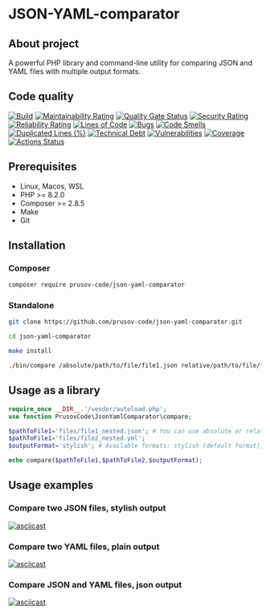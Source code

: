 # JSON-YAML-comparator

## About project
A powerful PHP library and command-line utility for comparing JSON and YAML files with multiple output formats.

## Code quality
[![Build](https://github.com/prusov-code/php-project-48/actions/workflows/build.yml/badge.svg)](https://github.com/prusov-code/php-project-48/actions/workflows/build.yml)
[![Maintainability Rating](https://sonarcloud.io/api/project_badges/measure?project=prusov-code_php-project-48&metric=sqale_rating)](https://sonarcloud.io/summary/new_code?id=prusov-code_php-project-48)
[![Quality Gate Status](https://sonarcloud.io/api/project_badges/measure?project=prusov-code_php-project-48&metric=alert_status)](https://sonarcloud.io/summary/new_code?id=prusov-code_php-project-48)
[![Security Rating](https://sonarcloud.io/api/project_badges/measure?project=prusov-code_php-project-48&metric=security_rating)](https://sonarcloud.io/summary/new_code?id=prusov-code_php-project-48)
[![Reliability Rating](https://sonarcloud.io/api/project_badges/measure?project=prusov-code_php-project-48&metric=reliability_rating)](https://sonarcloud.io/summary/new_code?id=prusov-code_php-project-48)
[![Lines of Code](https://sonarcloud.io/api/project_badges/measure?project=prusov-code_php-project-48&metric=ncloc)](https://sonarcloud.io/summary/new_code?id=prusov-code_php-project-48)
[![Bugs](https://sonarcloud.io/api/project_badges/measure?project=prusov-code_php-project-48&metric=bugs)](https://sonarcloud.io/summary/new_code?id=prusov-code_php-project-48)
[![Code Smells](https://sonarcloud.io/api/project_badges/measure?project=prusov-code_php-project-48&metric=code_smells)](https://sonarcloud.io/summary/new_code?id=prusov-code_php-project-48)
[![Duplicated Lines (%)](https://sonarcloud.io/api/project_badges/measure?project=prusov-code_php-project-48&metric=duplicated_lines_density)](https://sonarcloud.io/summary/new_code?id=prusov-code_php-project-48)
[![Technical Debt](https://sonarcloud.io/api/project_badges/measure?project=prusov-code_php-project-48&metric=sqale_index)](https://sonarcloud.io/summary/new_code?id=prusov-code_php-project-48)
[![Vulnerabilities](https://sonarcloud.io/api/project_badges/measure?project=prusov-code_php-project-48&metric=vulnerabilities)](https://sonarcloud.io/summary/new_code?id=prusov-code_php-project-48)
[![Coverage](https://sonarcloud.io/api/project_badges/measure?project=prusov-code_php-project-48&metric=coverage)](https://sonarcloud.io/summary/new_code?id=prusov-code_php-project-48)
[![Actions Status](https://github.com/prusov-code/php-project-48/actions/workflows/hexlet-check.yml/badge.svg)](https://github.com/prusov-code/php-project-48/actions)


## Prerequisites
- Linux, Macos, WSL
- PHP >= 8.2.0
- Composer >= 2.8.5
- Make
- Git

## Installation
### Composer
```bash
composer require prusov-code/json-yaml-comparator
```
### Standalone

```bash
git clone https://github.com/prusov-code/json-yaml-comparator.git

cd json-yaml-comparator

make install

./bin/compare /absolute/path/to/file/file1.json relative/path/to/file/file2.yaml
```

## Usage as a library
```php
require_once __DIR__.'/vendor/autoload.php';
use function PrusovCode\JsonYamlComparator\compare;

$pathToFile1='files/file1_nested.json'; # You can use absolute or relative path
$pathToFile1='files/file2_nested.yml';
$outputFormat='stylish'; # Available formats: stylish (default format), plain, json

echo compare($pathToFile1,$pathToFile2,$outputFormat); 
```

## Usage examples
### Compare two JSON files, stylish output
[![asciicast](https://asciinema.org/a/6vAtWBmLfq6jPk7A4CpbpIgW3.svg)](https://asciinema.org/a/6vAtWBmLfq6jPk7A4CpbpIgW3)

### Compare two YAML files, plain output
[![asciicast](https://asciinema.org/a/aLn5d1aQzGuyCcI4HFRVhrtzL.svg)](https://asciinema.org/a/aLn5d1aQzGuyCcI4HFRVhrtzL)

### Compare JSON and YAML files, json output
[![asciicast](https://asciinema.org/a/Ivnc1o5VjFyjDmKg5G8hmzv6S.svg)](https://asciinema.org/a/Ivnc1o5VjFyjDmKg5G8hmzv6S)
